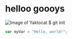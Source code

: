 # helloo goooys
![Image of Yaktocat](https://octodex.github.com/images/yaktocat.png)
$ git init
``` javascript
var myVar = "Hello, world!";
```

